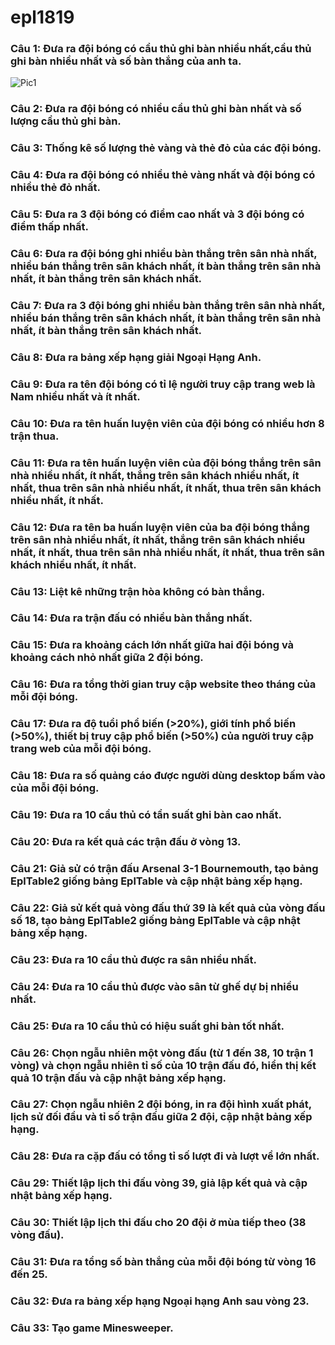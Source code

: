 # epl1819

### Câu 1: Đưa ra đội bóng có cầu thủ ghi bàn nhiều nhất,cầu thủ ghi bàn nhiều nhất và số bàn thắng của anh ta.
![Pic1](https://i.imgur.com/A0kPv5E.png)
### Câu 2: Đưa ra đội bóng có nhiều cầu thủ ghi bàn nhất và số lượng cầu thủ ghi bàn.

### Câu 3: Thống kê số lượng thẻ vàng và thẻ đỏ của các đội bóng.

### Câu 4: Đưa ra đội bóng có nhiều thẻ vàng nhất và đội bóng có nhiều thẻ đỏ nhất.

### Câu 5: Đưa ra 3 đội bóng có điểm cao nhất và 3 đội bóng có điểm thấp nhất.

### Câu 6: Đưa ra đội bóng ghi nhiều bàn thắng trên sân nhà nhất, nhiều bán thắng trên sân khách nhất, ít bàn thắng trên sân nhà nhất, ít bàn thắng trên sân khách nhất.

### Câu 7: Đưa ra 3 đội bóng ghi nhiều bàn thắng trên sân nhà nhất, nhiều bán thắng trên sân khách nhất, ít bàn thắng trên sân nhà nhất, ít bàn thắng trên sân khách nhất.

### Câu 8: Đưa ra bảng xếp hạng giải Ngoại Hạng Anh.

### Câu 9: Đưa ra tên đội bóng có tỉ lệ người truy cập trang web là Nam nhiều nhất và ít nhất.

### Câu 10: Đưa ra tên huấn luyện viên của đội bóng có nhiều hơn 8 trận thua.

### Câu 11: Đưa ra tên huấn luyện viên của đội bóng thắng trên sân nhà nhiều nhất, ít nhất, thắng trên sân khách nhiều nhất, ít nhất, thua trên sân nhà nhiều nhất, ít nhất, thua trên sân khách nhiều nhất, ít nhất.

### Câu 12: Đưa ra tên ba huấn luyện viên của ba đội bóng thắng trên sân nhà nhiều nhất, ít nhất, thắng trên sân khách nhiều nhất, ít nhất, thua trên sân nhà nhiều nhất, ít nhất, thua trên sân khách nhiều nhất, ít nhất.

### Câu 13: Liệt kê những trận hòa không có bàn thắng.

### Câu 14: Đưa ra trận đấu có nhiều bàn thắng nhất.

### Câu 15: Đưa ra khoảng cách lớn nhất giữa hai đội bóng và khoảng cách nhỏ nhất giữa 2 đội bóng.

### Câu 16: Đưa ra tổng thời gian truy cập website theo tháng của mỗi đội bóng.

### Câu 17: Đưa ra độ tuổi phổ biến (>20%), giới tính phổ biến (>50%), thiết bị truy cập phổ biến (>50%) của người truy cập trang web của mỗi đội bóng.

### Câu 18: Đưa ra số quảng cáo được người dùng desktop bấm vào của mỗi đội bóng.

### Câu 19: Đưa ra 10 cầu thủ có tần suất ghi bàn cao nhất.

### Câu 20: Đưa ra kết quả các trận đấu ở vòng 13.

### Câu 21: Giả sử có trận đấu Arsenal 3-1 Bournemouth, tạo bảng EplTable2 giống bảng EplTable và cập nhật bảng xếp hạng.

### Câu 22: Giả sử kết quả vòng đấu thứ 39 là kết quả của vòng đấu số 18, tạo bảng EplTable2 giống bảng EplTable và cập nhật bảng xếp hạng.

### Câu 23: Đưa ra 10 cầu thủ được ra sân nhiều nhất.

### Câu 24: Đưa ra 10 cầu thủ được vào sân từ ghế dự bị nhiều nhất.

### Câu 25: Đưa ra 10 cầu thủ có hiệu suất ghi bàn tốt nhất.

### Câu 26: Chọn ngẫu nhiên một vòng đấu (từ 1 đến 38, 10 trận 1 vòng) và chọn ngẫu nhiên tỉ số của 10 trận đấu đó, hiển thị kết quả 10 trận đấu và cập nhật bảng xếp hạng.

### Câu 27: Chọn ngẫu nhiên 2 đội bóng, in ra đội hình xuất phát, lịch sử đối đầu và tỉ số trận đấu giữa 2 đội, cập nhật bảng xếp hạng.

### Câu 28: Đưa ra cặp đấu có tổng tỉ số lượt đi và lượt về lớn nhất.

### Câu 29: Thiết lập lịch thi đấu vòng 39, giả lập kết quả và cập nhật bảng xếp hạng.

### Câu 30: Thiết lập lịch thi đấu cho 20 đội ở mùa tiếp theo (38 vòng đấu).

### Câu 31: Đưa ra tổng số bàn thắng của mỗi đội bóng từ vòng 16 đến 25.

### Câu 32: Đưa ra bảng xếp hạng Ngoại hạng Anh sau vòng 23.

### Câu 33: Tạo game Minesweeper.
